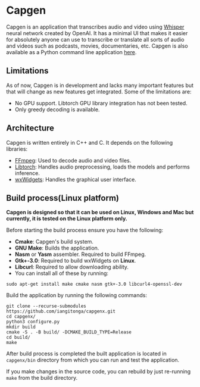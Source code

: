# Capgen
Capgen is an application that transcribes audio and video using [Whisper](https://openai.com/blog/whisper/) neural network created by
OpenAI. It has a minimal UI that makes it easier for absolutely anyone can use to transcribe or translate all sorts
of audio and videos such as podcasts, movies, documentaries, etc. Capgen is also
available as a Python command line application [here](https://github.com/iangitonga/capgen).

## Limitations
As of now, Capgen is in development and lacks many important features but
that will change as new features get integrated. Some of the limitations are:

- No GPU support. Libtorch GPU library integration has not been tested.
- Only greedy decoding is available.

## Architecture
Capgen is written entirely in C++ and C. It depends on the following libraries:

- [FFmpeg](https://github.com/FFmpeg/FFmpeg): Used to decode audio and video files.
- [Libtorch](https://pytorch.org/cppdocs/index.html): Handles audio preprocessing, loads the models and performs inference.
- [wxWidgets](https://www.wxwidgets.org/): Handles the graphical user interface.

## Build process(Linux platform)
**Capgen is designed so that it can be used on Linux, Windows and Mac but 
currently, it is tested on the Linux platform only.**

Before starting the build process ensure you have the following:

- **Cmake**: Capgen's build system.
- **GNU Make**: Builds the application.
- **Nasm** or **Yasm** assembler. Required to build FFmpeg.
- **Gtk+-3.0**: Required to build wxWidgets on **Linux**.
- **Libcurl**: Required to allow downloading ability.
- You can install all of these by running:
```
sudo apt-get install make cmake nasm gtk+-3.0 libcurl4-openssl-dev
```

Build the application by running the following commands:

```
git clone --recurse-submodules https://github.com/iangitonga/capgenx.git
cd capgenx/
python3 configure.py
mkdir build
cmake -S . -B build/ -DCMAKE_BUILD_TYPE=Release
cd build/
make
```

After build process is completed the built application is located in `capgenx/bin` directory from which you can run and test the application.

If you make changes in the source code, you can rebuild by just re-running `make` from the build directory.